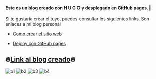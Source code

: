 #### Este es un blog creado con H U G O y desplegado en GitHub pages.👾
 Si te gustaria crear el tuyo, puedes consultar los siguientes links.
 Son enlaces a mi blog personal

- [Como crear el sitio web](https://ulisesornelasr.github.io/my_blog/posts/howtocreatesite/)

- [Deploy con GitHub pages](https://ulisesornelasr.github.io/my_blog/posts/deploygithubpages/)
## 🔥[Link al blog creado](https://ulisesornelasr.github.io/my_webSite/)🔥
![b1](https://user-images.githubusercontent.com/99143567/170413257-14617393-a7d7-4790-8d90-24b21e621fbe.png)
![b2](https://user-images.githubusercontent.com/99143567/170413266-4dd27508-a42a-4f53-acc2-f5aade92ba5d.png)
![b3](https://user-images.githubusercontent.com/99143567/170413271-d5aa5692-d12f-49a2-b89e-41a22d6d4514.png)
![b4](https://user-images.githubusercontent.com/99143567/170413284-c0e04a25-23ed-4216-98d3-e777d370ca8c.png)
